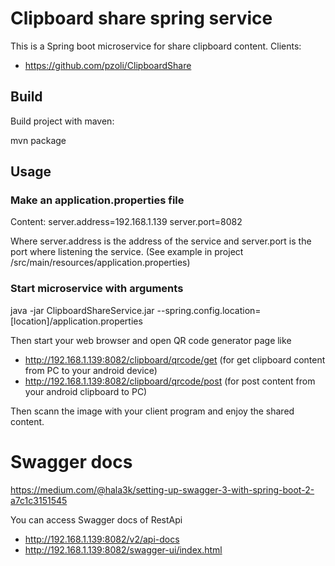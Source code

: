# Clipboard share spring service
This is a Spring boot microservice for share clipboard content.
Clients:
- https://github.com/pzoli/ClipboardShare

## Build

Build project with maven:

mvn package

## Usage

### Make an application.properties file

Content:
server.address=192.168.1.139
server.port=8082

Where server.address is the address of the service and server.port is the port where listening the service.
(See example in project /src/main/resources/application.properties)

### Start microservice with arguments

java -jar ClipboardShareService.jar --spring.config.location=[location]/application.properties

Then start your web browser and open QR code generator page like

- http://192.168.1.139:8082/clipboard/qrcode/get (for get clipboard content from PC to your android device)
- http://192.168.1.139:8082/clipboard/qrcode/post (for post content from your android clipboard to PC)

Then scann the image with your client program and enjoy the shared content.

# Swagger docs

https://medium.com/@hala3k/setting-up-swagger-3-with-spring-boot-2-a7c1c3151545

You can access Swagger docs of RestApi

- http://192.168.1.139:8082/v2/api-docs
- http://192.168.1.139:8082/swagger-ui/index.html

